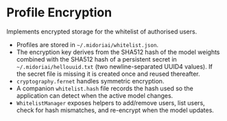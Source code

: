 # Profile Encryption

Implements encrypted storage for the whitelist of authorised users.

- Profiles are stored in `~/.midoriai/whitelist.json`.
- The encryption key derives from the SHA512 hash of the model weights
  combined with the SHA512 hash of a persistent secret in
  `~/.midoriai/hellouuid.txt` (two newline-separated UUID4 values). If the
  secret file is missing it is created once and reused thereafter.
- `cryptography.fernet` handles symmetric encryption.
- A companion `whitelist.hash` file records the hash used so the
  application can detect when the active model changes.
- `WhitelistManager` exposes helpers to add/remove users, list users,
  check for hash mismatches, and re-encrypt when the model updates.
